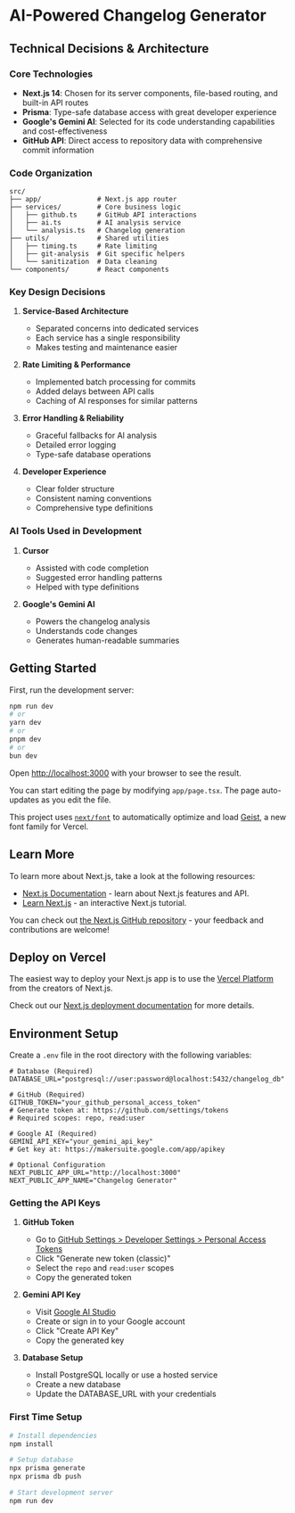 # AI-Powered Changelog Generator

## Technical Decisions & Architecture

### Core Technologies
- **Next.js 14**: Chosen for its server components, file-based routing, and built-in API routes
- **Prisma**: Type-safe database access with great developer experience
- **Google's Gemini AI**: Selected for its code understanding capabilities and cost-effectiveness
- **GitHub API**: Direct access to repository data with comprehensive commit information

### Code Organization
```
src/
├── app/              # Next.js app router
├── services/         # Core business logic
│   ├── github.ts     # GitHub API interactions
│   ├── ai.ts         # AI analysis service
│   └── analysis.ts   # Changelog generation
├── utils/            # Shared utilities
│   ├── timing.ts     # Rate limiting
│   ├── git-analysis  # Git specific helpers
│   └── sanitization  # Data cleaning
└── components/       # React components
```

### Key Design Decisions

1. **Service-Based Architecture**
   - Separated concerns into dedicated services
   - Each service has a single responsibility
   - Makes testing and maintenance easier

2. **Rate Limiting & Performance**
   - Implemented batch processing for commits
   - Added delays between API calls
   - Caching of AI responses for similar patterns

3. **Error Handling & Reliability**
   - Graceful fallbacks for AI analysis
   - Detailed error logging
   - Type-safe database operations

4. **Developer Experience**
   - Clear folder structure
   - Consistent naming conventions
   - Comprehensive type definitions

### AI Tools Used in Development

1. **Cursor**
   - Assisted with code completion
   - Suggested error handling patterns
   - Helped with type definitions


2. **Google's Gemini AI**
   - Powers the changelog analysis
   - Understands code changes
   - Generates human-readable summaries

## Getting Started

First, run the development server:

```bash
npm run dev
# or
yarn dev
# or
pnpm dev
# or
bun dev
```

Open [http://localhost:3000](http://localhost:3000) with your browser to see the result.

You can start editing the page by modifying `app/page.tsx`. The page auto-updates as you edit the file.

This project uses [`next/font`](https://nextjs.org/docs/app/building-your-application/optimizing/fonts) to automatically optimize and load [Geist](https://vercel.com/font), a new font family for Vercel.

## Learn More

To learn more about Next.js, take a look at the following resources:

- [Next.js Documentation](https://nextjs.org/docs) - learn about Next.js features and API.
- [Learn Next.js](https://nextjs.org/learn) - an interactive Next.js tutorial.

You can check out [the Next.js GitHub repository](https://github.com/vercel/next.js) - your feedback and contributions are welcome!

## Deploy on Vercel

The easiest way to deploy your Next.js app is to use the [Vercel Platform](https://vercel.com/new?utm_medium=default-template&filter=next.js&utm_source=create-next-app&utm_campaign=create-next-app-readme) from the creators of Next.js.

Check out our [Next.js deployment documentation](https://nextjs.org/docs/app/building-your-application/deploying) for more details.

## Environment Setup

Create a `.env` file in the root directory with the following variables:

```env
# Database (Required)
DATABASE_URL="postgresql://user:password@localhost:5432/changelog_db"

# GitHub (Required)
GITHUB_TOKEN="your_github_personal_access_token"
# Generate token at: https://github.com/settings/tokens
# Required scopes: repo, read:user

# Google AI (Required)
GEMINI_API_KEY="your_gemini_api_key"
# Get key at: https://makersuite.google.com/app/apikey

# Optional Configuration
NEXT_PUBLIC_APP_URL="http://localhost:3000"
NEXT_PUBLIC_APP_NAME="Changelog Generator"
```

### Getting the API Keys

1. **GitHub Token**
   - Go to [GitHub Settings > Developer Settings > Personal Access Tokens](https://github.com/settings/tokens)
   - Click "Generate new token (classic)"
   - Select the `repo` and `read:user` scopes
   - Copy the generated token

2. **Gemini API Key**
   - Visit [Google AI Studio](https://makersuite.google.com/app/apikey)
   - Create or sign in to your Google account
   - Click "Create API Key"
   - Copy the generated key

3. **Database Setup**
   - Install PostgreSQL locally or use a hosted service
   - Create a new database
   - Update the DATABASE_URL with your credentials

### First Time Setup

```bash
# Install dependencies
npm install

# Setup database
npx prisma generate
npx prisma db push

# Start development server
npm run dev
```
